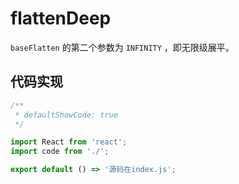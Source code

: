 # flattenDeep

`baseFlatten` 的第二个参数为 `INFINITY` ，即无限级展平。

## 代码实现

```jsx
/**
 * defaultShowCode: true
 */

import React from 'react';
import code from './';

export default () => '源码在index.js';
```

